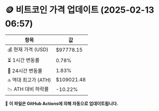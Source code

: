 # 🪙 비트코인 가격 업데이트 (2025-02-13 06:57)

| 항목                | 값 |
|--------------------|----------------|
| 💰 현재 가격 (USD) | $97778.15 |
| ⏳ 1시간 변동률    | 0.78% |
| 📆 24시간 변동률   | 1.83% |
| 🔝 역대 최고가 (ATH) | $109021.48 |
| 📉 ATH 대비 하락률 | -10.22% |

🔄 **이 파일은 GitHub Actions에 의해 자동으로 업데이트됩니다.**
